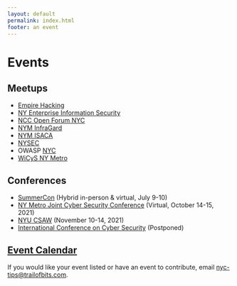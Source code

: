 ```yaml
---
layout: default
permalink: index.html
footer: an event
---
```


# Events

## Meetups

* [Empire Hacking](https://www.empirehacking.nyc)
* [NY Enterprise Information Security](https://www.meetup.com/NY-Enterprise-Information-Security-Meetup/) 
* [NCC Open Forum NYC](https://www.meetup.com/NCCOpenForumNYC/)
* [NYM InfraGard](https://www.nym-infragard.us/)
* [NYM ISACA](https://engage.isaca.org/newyorkmetropolitanchapter/home)
* [NYSEC](https://twitter.com/nysecsec)
* OWASP [NYC](https://www.meetup.com/owaspnyc/)
* [WiCyS NY Metro](https://www.wicysnymetro.org/)

## Conferences

* [SummerCon](http://summercon.org/) (Hybrid in-person & virtual, July 9-10)
* [NY Metro Joint Cyber Security Conference](http://nymjcsc.org/) (Virtual, October 14-15, 2021)
* [NYU CSAW](https://csaw.engineering.nyu.edu/) (November 10-14, 2021)
* [International Conference on Cyber Security](http://iccs.fordham.edu/) (Postponed)

## [Event Calendar](https://calendar.google.com/calendar/embed?src=trailofbits.com_u4ugmlhgr0nf58s1ji8fteed2k%40group.calendar.google.com&ctz=America/New_York)

If you would like your event listed or have an event to contribute, email <a href="mailto:nyc-tips@trailofbits.com">nyc-tips@trailofbits.com</a>.

